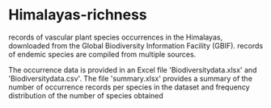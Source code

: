 # Himalayas-richness
records of vascular plant species occurrences in the Himalayas, downloaded from the Global Biodiversity Information Facility (GBIF).
records of endemic species are compiled from multiple sources. 

The occurrence data is provided in an Excel file 'Biodiversitydata.xlsx' and 'Biodiversitydata.csv'.
The file 'summary.xlsx' provides a summary of the number of occurrence records per species in the dataset and frequency distribution of the number of species obtained
